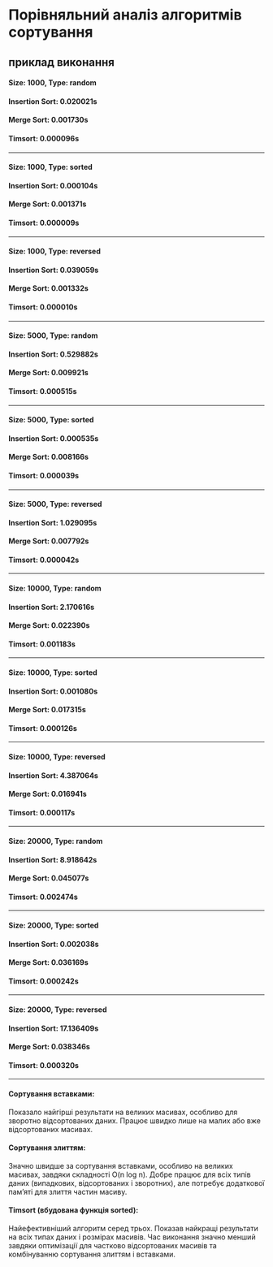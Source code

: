 # Порівняльний аналіз алгоритмів сортування

## приклад виконання

#### Size: 1000, Type: random
#### Insertion Sort: 0.020021s
#### Merge Sort: 0.001730s
#### Timsort: 0.000096s
---
#### Size: 1000, Type: sorted
#### Insertion Sort: 0.000104s
#### Merge Sort: 0.001371s
#### Timsort: 0.000009s
---
#### Size: 1000, Type: reversed
#### Insertion Sort: 0.039059s
#### Merge Sort: 0.001332s
#### Timsort: 0.000010s
---
#### Size: 5000, Type: random
#### Insertion Sort: 0.529882s
#### Merge Sort: 0.009921s
#### Timsort: 0.000515s
---
#### Size: 5000, Type: sorted
#### Insertion Sort: 0.000535s
#### Merge Sort: 0.008166s
#### Timsort: 0.000039s
---
#### Size: 5000, Type: reversed
#### Insertion Sort: 1.029095s
#### Merge Sort: 0.007792s
#### Timsort: 0.000042s
---
#### Size: 10000, Type: random
#### Insertion Sort: 2.170616s
#### Merge Sort: 0.022390s
#### Timsort: 0.001183s
---
#### Size: 10000, Type: sorted
#### Insertion Sort: 0.001080s
#### Merge Sort: 0.017315s
#### Timsort: 0.000126s
---
#### Size: 10000, Type: reversed
#### Insertion Sort: 4.387064s
#### Merge Sort: 0.016941s
#### Timsort: 0.000117s
---
#### Size: 20000, Type: random
#### Insertion Sort: 8.918642s
#### Merge Sort: 0.045077s
#### Timsort: 0.002474s
---
#### Size: 20000, Type: sorted
#### Insertion Sort: 0.002038s
#### Merge Sort: 0.036169s
#### Timsort: 0.000242s
---
#### Size: 20000, Type: reversed
#### Insertion Sort: 17.136409s
#### Merge Sort: 0.038346s
#### Timsort: 0.000320s
---
#### Сортування вставками:
Показало найгірші результати на великих масивах, особливо для зворотно відсортованих даних.
 Працює швидко лише на малих або вже відсортованих масивах.

#### Сортування злиттям:
 Значно швидше за сортування вставками, особливо на великих масивах, завдяки складності O(n log n).
Добре працює для всіх типів даних (випадкових, відсортованих і зворотних), але потребує додаткової пам’яті для злиття частин масиву.

#### Timsort (вбудована функція sorted):
Найефективніший алгоритм серед трьох.
Показав найкращі результати на всіх типах даних і розмірах масивів.
Час виконання значно менший завдяки оптимізації для частково відсортованих масивів та комбінуванню сортування злиттям і вставками.